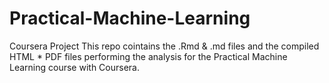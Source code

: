 # Practical-Machine-Learning
Coursera Project
This repo cointains the .Rmd & .md files and the compiled HTML * PDF files performing the analysis for the Practical Machine Learning course with Coursera.
